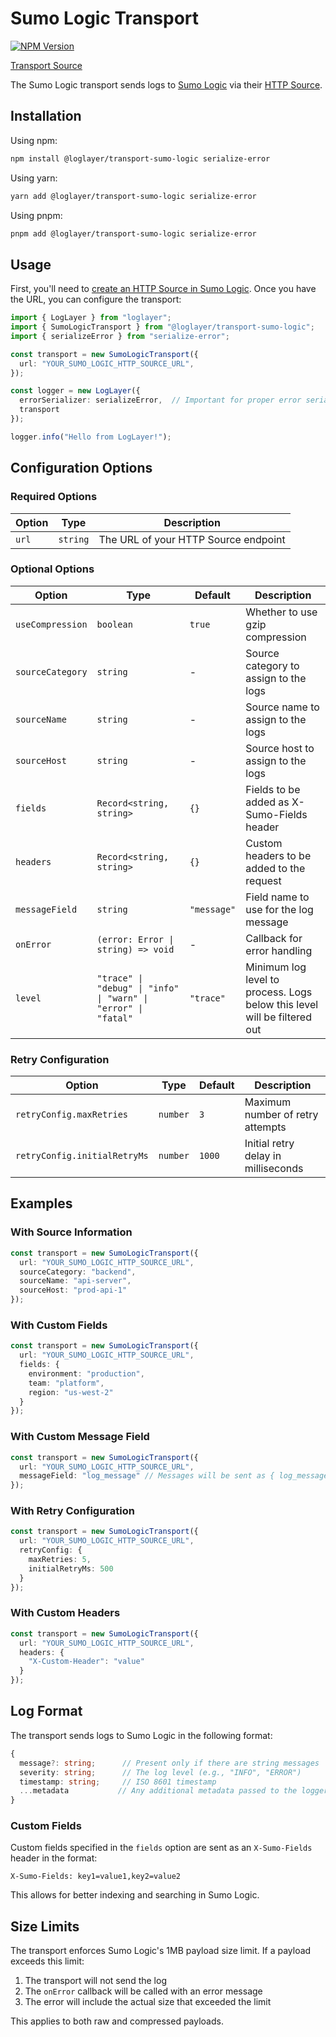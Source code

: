 # Sumo Logic Transport

[![NPM Version](https://img.shields.io/npm/v/%40loglayer%2Ftransport-sumo-logic)](https://www.npmjs.com/package/@loglayer/transport-sumo-logic)

[Transport Source](https://github.com/loglayer/loglayer/tree/master/packages/transports/sumo-logic)

The Sumo Logic transport sends logs to [Sumo Logic](https://www.sumologic.com/) via their [HTTP Source](https://help.sumologic.com/docs/send-data/hosted-collectors/http-source/logs-metrics/upload-logs/).

## Installation

Using npm:
```bash
npm install @loglayer/transport-sumo-logic serialize-error
```

Using yarn:
```bash
yarn add @loglayer/transport-sumo-logic serialize-error
```

Using pnpm:
```bash
pnpm add @loglayer/transport-sumo-logic serialize-error
```

## Usage

First, you'll need to [create an HTTP Source in Sumo Logic](https://help.sumologic.com/docs/send-data/hosted-collectors/http-source/logs-metrics/#configure-an-httplogs-and-metrics-source). Once you have the URL, you can configure the transport:

```typescript
import { LogLayer } from "loglayer";
import { SumoLogicTransport } from "@loglayer/transport-sumo-logic";
import { serializeError } from "serialize-error";

const transport = new SumoLogicTransport({
  url: "YOUR_SUMO_LOGIC_HTTP_SOURCE_URL",
});

const logger = new LogLayer({
  errorSerializer: serializeError,  // Important for proper error serialization
  transport
});

logger.info("Hello from LogLayer!");
```

## Configuration Options

### Required Options

| Option | Type | Description |
|--------|------|-------------|
| `url` | `string` | The URL of your HTTP Source endpoint |

### Optional Options

| Option | Type | Default | Description |
|--------|------|---------|-------------|
| `useCompression` | `boolean` | `true` | Whether to use gzip compression |
| `sourceCategory` | `string` | - | Source category to assign to the logs |
| `sourceName` | `string` | - | Source name to assign to the logs |
| `sourceHost` | `string` | - | Source host to assign to the logs |
| `fields` | `Record<string, string>` | `{}` | Fields to be added as X-Sumo-Fields header |
| `headers` | `Record<string, string>` | `{}` | Custom headers to be added to the request |
| `messageField` | `string` | `"message"` | Field name to use for the log message |
| `onError` | `(error: Error \| string) => void` | - | Callback for error handling |
| `level` | `"trace" \| "debug" \| "info" \| "warn" \| "error" \| "fatal"` | `"trace"` | Minimum log level to process. Logs below this level will be filtered out |

### Retry Configuration

| Option | Type | Default | Description |
|--------|------|---------|-------------|
| `retryConfig.maxRetries` | `number` | `3` | Maximum number of retry attempts |
| `retryConfig.initialRetryMs` | `number` | `1000` | Initial retry delay in milliseconds |

## Examples

### With Source Information

```typescript
const transport = new SumoLogicTransport({
  url: "YOUR_SUMO_LOGIC_HTTP_SOURCE_URL",
  sourceCategory: "backend",
  sourceName: "api-server",
  sourceHost: "prod-api-1"
});
```

### With Custom Fields

```typescript
const transport = new SumoLogicTransport({
  url: "YOUR_SUMO_LOGIC_HTTP_SOURCE_URL",
  fields: {
    environment: "production",
    team: "platform",
    region: "us-west-2"
  }
});
```

### With Custom Message Field

```typescript
const transport = new SumoLogicTransport({
  url: "YOUR_SUMO_LOGIC_HTTP_SOURCE_URL",
  messageField: "log_message" // Messages will be sent as { log_message: "..." }
});
```

### With Retry Configuration

```typescript
const transport = new SumoLogicTransport({
  url: "YOUR_SUMO_LOGIC_HTTP_SOURCE_URL",
  retryConfig: {
    maxRetries: 5,
    initialRetryMs: 500
  }
});
```

### With Custom Headers

```typescript
const transport = new SumoLogicTransport({
  url: "YOUR_SUMO_LOGIC_HTTP_SOURCE_URL",
  headers: {
    "X-Custom-Header": "value"
  }
});
```

## Log Format

The transport sends logs to Sumo Logic in the following format:

```typescript
{
  message?: string;      // Present only if there are string messages
  severity: string;      // The log level (e.g., "INFO", "ERROR")
  timestamp: string;     // ISO 8601 timestamp
  ...metadata           // Any additional metadata passed to the logger
}
```

### Custom Fields

Custom fields specified in the `fields` option are sent as an `X-Sumo-Fields` header in the format:
```
X-Sumo-Fields: key1=value1,key2=value2
```

This allows for better indexing and searching in Sumo Logic.

## Size Limits

The transport enforces Sumo Logic's 1MB payload size limit. If a payload exceeds this limit:
1. The transport will not send the log
2. The `onError` callback will be called with an error message
3. The error will include the actual size that exceeded the limit

This applies to both raw and compressed payloads. 